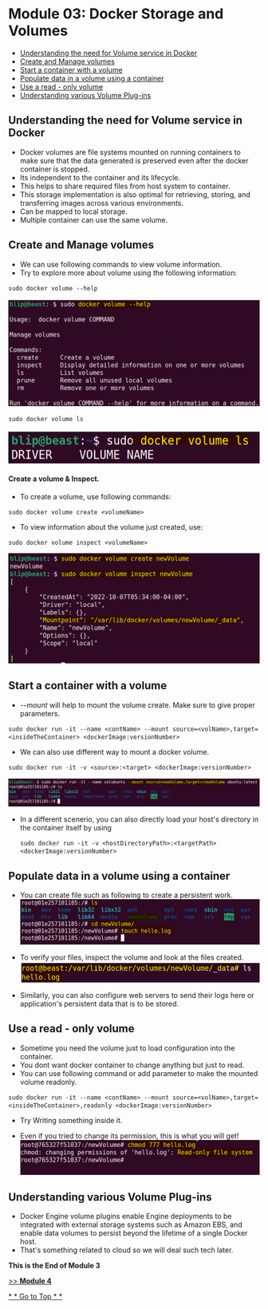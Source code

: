 # Module 03: Docker Storage and Volumes
 * [Understanding the need for Volume service in Docker](https://github.com/chaulags/learnDocker/tree/main/Module03#understanding-the-need-for-volume-service-in-docker)
 * [Create and Manage volumes](https://github.com/chaulags/learnDocker/tree/main/Module03#create-and-manage-volumes)
 * [Start a container with a volume](https://github.com/chaulags/learnDocker/tree/main/Module03#start-a-container-with-a-volume)
 * [Populate data in a volume using a container](https://github.com/chaulags/learnDocker/tree/main/Module03#populate-data-in-a-volume-using-a-container)
 * [Use a read - only volume](https://github.com/chaulags/learnDocker/tree/main/Module03#use-a-read---only-volume)
 * [Understanding various Volume Plug-ins](https://github.com/chaulags/learnDocker/tree/main/Module03#understanding-various-volume-plug-ins)

 ## Understanding the need for Volume service in Docker
 * Docker volumes are file systems mounted on running containers to make sure that the data generated is preserved even after the docker container is stopped.
 * Its independent to the container and its lifecycle.
 * This helps to share required files from host system to container.
 * This storage implementation is also optimal for retrieving, storing, and transferring images across various environments.
 * Can be mapped to local storage.
 * Multiple container can use the same volume.

 ## Create and Manage volumes
 * We can use following commands to view volume information.
 * Try to explore more about volume using the following information:
```
sudo docker volume --help
```
![docker-volume-help](img/docker-volume-help.png)

```
sudo docker volume ls
```
![docker-volume-ls](img/docker-volume-ls.png)


 #### Create a volume & Inspect.
 * To create a volume, use following commands:
```
sudo docker volume create <volumeName>
```
 * To view information about the volume just created, use:
```
sudo docker volume inspect <volumeName> 
```
![docker-volume-created-inspect](img/docker-volume-created-inspect.png)

 
 ## Start a container with a volume
 * *--mount* will help to mount the volume create. Make sure to give proper parameters.
 ```
 sudo docker run -it --name <contName> --mount source=<volName>,target=<insideTheContainer> <dockerImage:versionNumber>
 ```
 
 * We can also use different way to mount a docker volume.
```
sudo docker run -it -v <source>:<target> <dockerImage:versionNumber>
```
![docker-mount](img/docker-volume-mounted.png)

* In a different scenerio, you can also directly load your host's directory in the container itself by using
  ```
  sudo docker run -it -v <hostDirectoryPath>:<targetPath> <dockerImage:versionNumber>
  ```

 ## Populate data in a volume using a container
* You can create file such as following to create a persistent work.
![docker-write-file](img/write-newVolume.png)

* To verify your files, inspect the volume and look at the files created.
![view-created-file](img/view-new-file.png)

* Similarly, you can also configure web servers to send their logs here or application's persistent data that is to be stored.

 ## Use a read - only volume
 * Sometime you need the volume just to load configuration into the container.
 * You dont want docker container to change anything but just to read.
 * You can use following command or add parameter to make the mounted volume readonly.
```
sudo docker run -it --name <contName> --mount source=<volName>,target=<insideTheContainer>,readonly <dockerImage:versionNumber>
```
  * Try Writing something inside it.
  
  * Even if you tried to change its permission, this is what you will get!
  ![readonly](img/readonly.png)

 ## Understanding various Volume Plug-ins
 * Docker Engine volume plugins enable Engine deployments to be integrated with external storage systems such as Amazon EBS, and enable data volumes to persist beyond the lifetime of a single Docker host.
 * That's something related to cloud so we will deal such tech later.

**This is the End of Module 3**

[>> **Module 4**](https://github.com/chaulags/learnDocker/tree/main/Module04#module-04-docker-networking)

[ * * Go to Top * * ](https://github.com/chaulags/learnDocker/tree/main/Module03#module-03-docker-storage-and-volumes)



